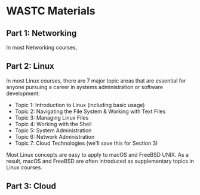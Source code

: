 # WASTC Materials

## Part 1: Networking
In most Networking courses, 


## Part 2: Linux
In most Linux courses, there are 7 major topic areas that are essential for anyone pursuing a career in systems administration or software development:
- Topic 1: Introduction to Linux (including basic usage)
- Topic 2: Navigating the File System & Working with Text Files
- Topic 3: Managing Linux Files
- Topic 4: Working with the Shell
- Topic 5: System Administration
- Topic 6: Network Administration
- Topic 7: Cloud Technologies (we'll save this for Section 3)

Most Linux concepts are easy to apply to macOS and FreeBSD UNIX. As a result, macOS and FreeBSD are often introduced as supplementary topics in Linux courses.

## Part 3: Cloud
